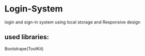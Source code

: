 # Login-System
login and sign-in system using local storage and Responsive design

## used libraries:
Bootstrape(ToolKit)
